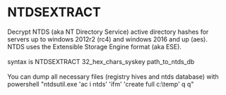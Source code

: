 # NTDSEXTRACT
 Decrypt NTDS (aka NT Directory Service) active directory hashes for servers up to windows 2012r2 (rc4) and windows 2016 and up (aes).<br/>
 NTDS uses the Extensible Storage Engine format (aka ESE).<br/>
 <br/>
 syntax is NTDSEXTRACT 32_hex_chars_syskey path_to_ntds_db
 <br/><br/>
 You can dump all necessary files (registry hives and ntds database) with<br/>
 powershell "ntdsutil.exe 'ac i ntds' 'ifm' 'create full c:\temp' q q"<br/>
